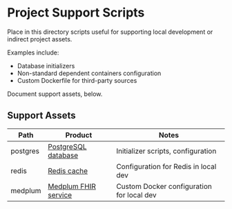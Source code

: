 # Project Support Scripts

Place in this directory scripts useful for supporting local development
or indirect project assets.

Examples include:
* Database initializers
* Non-standard dependent containers configuration
* Custom Dockerfile for third-party sources

Document support assets, below.

## Support Assets

| Path | Product | Notes |
|------|---------|-------|
| postgres | [PostgreSQL database](1) | Initializer scripts, configuration |
| redis    | [Redis cache](2) | Configuration for Redis in local dev |
| medplum  | [Medplum FHIR service](3) | Custom Docker configuration for local dev |



[1]: https://www.postgresql.org/
[2]: https://redis.io/
[3]: https://www.medplum.com/
